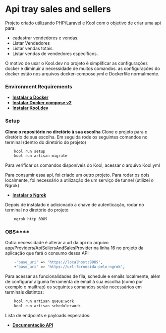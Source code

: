 # Api tray sales and sellers

Projeto criado utilizando PHP/Laravel e Kool com o objetivo de criar uma api para:
 - cadastrar vendedores e vendas.
 - Listar Vendedores
 - Listar vendas totais.
 - Listar vendas de vendedores específicos.


O motivo de usar o Kool.dev no projeto é simplificar as configurações docker e diminuir a necessidade de muitos comandos.
as configurações do docker estão nos arquivos docker-compose.yml e Dockerfile normalmente.

### Environment Requirements

- **[Instalar o Docker](https://docs.docker.com/get-docker/)**
- **[Instalar Docker compose v2](https://docs.docker.com/compose/install/)**
- **[Instalar Kool.dev](https://kool.dev/docs/getting-started/installation)**


### Setup

**Clone o repositório no diretório à sua escolha**
Clone o projeto para o diretório de sua escolha.
Em seguida rode os seguintes comandos no terminal (dentro do diretório do projeto)

```bash
    kool run setup
    kool run artisan migrate
```
Para verificar os comandos disponíveis do Kool, acessar o arquivo Kool.yml

Para consumir essa api, foi criado um outro projeto. Para rodar os dois localmente, foi necessário a utilização de um serviço de tunnel (utilizei o Ngrok)

- **[Instalar o Ngrok](https://ngrok.com/docs/getting-started/)**

Depois de instalado e adicionado a chave de autenticação, rodar no terminal no diretório do projeto

```bash
    ngrok http 8989
```

### OBS****
Outra necessidade é alterar a url da api no arquivo app/Providers/ApiSellersAndSalesProvider na linha 16 no projeto da aplicação que fará o consumo dessa API

```bash
    -'base_uri' => 'https://localhost:8989',
    +'base_uri' => 'https://url-fornecida-pelo-ngrok',
```

Para acessar as funcionalidades de fila, schedule e emails localmente, além de configurar alguma ferramenta de email à sua escolha (como por exemplo o mailtrap) os seguintes comandos serão necessários em terminais distintos:

```bash
    kool run artisan queue:work
    kool run artisan schedule:work
```

Lista de endpoints e payloads esperados:
- **[Documentação API](https://documenter.getpostman.com/view/17242571/2s9Y5cuLqQ)**
